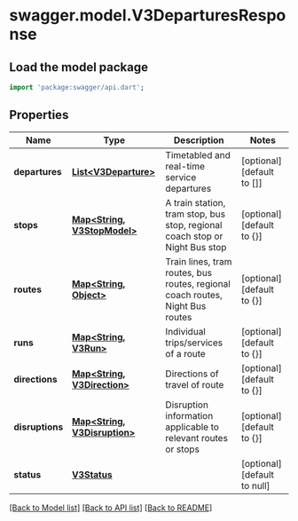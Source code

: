 # swagger.model.V3DeparturesResponse

## Load the model package
```dart
import 'package:swagger/api.dart';
```

## Properties
Name | Type | Description | Notes
------------ | ------------- | ------------- | -------------
**departures** | [**List&lt;V3Departure&gt;**](V3Departure.md) | Timetabled and real-time service departures | [optional] [default to []]
**stops** | [**Map&lt;String, V3StopModel&gt;**](V3StopModel.md) | A train station, tram stop, bus stop, regional coach stop or Night Bus stop | [optional] [default to {}]
**routes** | [**Map&lt;String, Object&gt;**](Object.md) | Train lines, tram routes, bus routes, regional coach routes, Night Bus routes | [optional] [default to {}]
**runs** | [**Map&lt;String, V3Run&gt;**](V3Run.md) | Individual trips/services of a route | [optional] [default to {}]
**directions** | [**Map&lt;String, V3Direction&gt;**](V3Direction.md) | Directions of travel of route | [optional] [default to {}]
**disruptions** | [**Map&lt;String, V3Disruption&gt;**](V3Disruption.md) | Disruption information applicable to relevant routes or stops | [optional] [default to {}]
**status** | [**V3Status**](V3Status.md) |  | [optional] [default to null]

[[Back to Model list]](../README.md#documentation-for-models) [[Back to API list]](../README.md#documentation-for-api-endpoints) [[Back to README]](../README.md)

